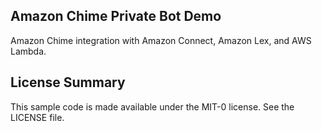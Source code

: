 ## Amazon Chime Private Bot Demo

Amazon Chime integration with Amazon Connect, Amazon Lex, and AWS Lambda.

## License Summary

This sample code is made available under the MIT-0 license. See the LICENSE file.
